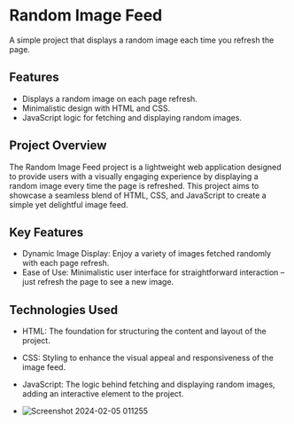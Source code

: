 # Random Image Feed

A simple project that displays a random image each time you refresh the page.

## Features

- Displays a random image on each page refresh.
- Minimalistic design with HTML and CSS.
- JavaScript logic for fetching and displaying random images.

## Project Overview
The Random Image Feed project is a lightweight web application designed to provide users with a visually engaging experience by displaying a random image every time the page is refreshed. This project aims to showcase a seamless blend of HTML, CSS, and JavaScript to create a simple yet delightful image feed.

## Key Features
- Dynamic Image Display: Enjoy a variety of images fetched randomly with each page refresh.
- Ease of Use: Minimalistic user interface for straightforward interaction – just refresh the page to see a new image.


## Technologies Used
- HTML: The foundation for structuring the content and layout of the project.
- CSS: Styling to enhance the visual appeal and responsiveness of the image feed.
- JavaScript: The logic behind fetching and displaying random images, adding an interactive element to the project.

- ![Screenshot 2024-02-05 011255](https://github.com/KritikaAnand/Random-Feed-generator/assets/96490053/1b43c923-480c-40b0-b312-42055abfcb4c)

